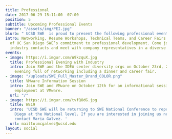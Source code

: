 ```yaml
---
title: Professional
date: 2017-06-29 15:11:00 -07:00
position: 5
subtitle: Upcoming Professional Events
banner: "/assets/img/PEI.jpg"
blurb: " UCSD SWE  is proud to present the following professional events\n"
intro: Networking, Resume Workshops, Technical Teams, and Career Fairs are all examples
  of UC San Diego SWE’s commitment to professional development. Come join us to gain
  industry contacts and meet with company representatives in a diverse environment.
events:
- image: https://i.imgur.com/W9kzquX.jpg
  title: Professional Evening with Industry
  intro: Join SWE and the IDEA center diversity orgs on October 23rd, 2019 for an
    evening full of networking including a dinner and career fair.
- image: "/uploads/SWE_Full_Master_Brand_COLOR.png"
  title: VMware Information Session
  intro: Join SWE and VMware on October 12th for an informational session regarding
    employment at VMware.
  url: "/"
- image: https://i.imgur.com/tvfQOdG.jpg
  title: WE19
  intro: 'UCSD SWE will be returning to SWE National Conference to represent UC San
    Diego at the National level. If you are interested in joining us next year please
    contact Maria Galvez. '
  url: mailto:mcgalvez@ucsd.edu
layout: social
---
```


